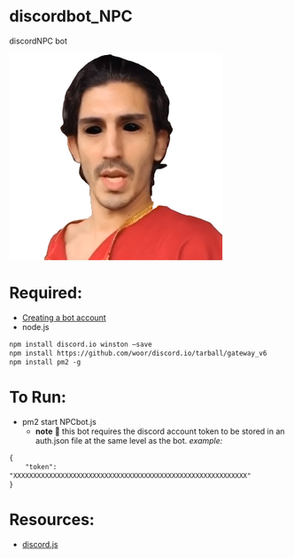 # discordbot_NPC
discordNPC bot


![GitHub Logo](/bot.png)


# Required:
  * [Creating a bot account](https://discordpy.readthedocs.io/en/latest/discord.html)
  * node.js
  ```
  npm install discord.io winston –save
  npm install https://github.com/woor/discord.io/tarball/gateway_v6
  npm install pm2 -g
  ```

# To Run:
  * pm2 start NPCbot.js
  	* **note** :thinking: this bot requires the discord account token to be stored in an auth.json file at the same level as the bot.
  	*example:*
```
{
	"token": "XXXXXXXXXXXXXXXXXXXXXXXXXXXXXXXXXXXXXXXXXXXXXXXXXXXXXXXXXXX"
}
```
  
# Resources:
  * [discord.js](https://discord.js.org/#/docs/main/stable/general/welcome)
